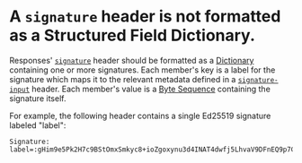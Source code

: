 # A `signature` header is not formatted as a Structured Field Dictionary.

Responses' [`signature`](signatureHeader) header should be formatted as a
[Dictionary](sfDictionary) containing one or more signatures. Each member's key
is a label for the signature which maps it to the relevant metadata defined in
a [`signature-input`](signatureInputHeader) header. Each member's value is a
[Byte Sequence](sfByteSequence) containing the signature itself.

For example, the following header contains a single Ed25519 signature labeled
"label":

```
Signature: label=:gHim9e5Pk2H7c9BStOmxSmkyc8+ioZgoxynu3d4INAT4dwfj5LhvaV9DFnEQ9p7C0hzW4o4Qpkm5aApd6WLLCw==:
```
